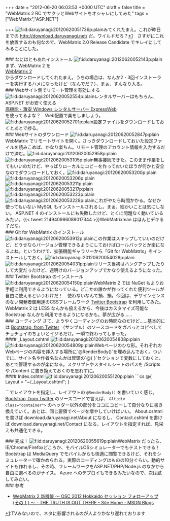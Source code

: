 
+++
date = "2012-06-20 06:03:53 +0000 UTC"
draft = false
title = "WebMatrix 2 RC でサクッとWebサイトをオシャレにしてみた"
tags = ["WebMatrix","ASP.NET"]

+++
<img src="http://cdn-ak.f.st-hatena.com/images/fotolife/d/daruyanagi/20120620/20120620051736.png" alt="f:id:daruyanagi:20120620051736p:plain" title="f:id:daruyanagi:20120620051736p:plain" class="hatena-fotolife"/>みてくれたまえ。これが昨日までの <a href="http://download.daruyanagi.net/">http://download.daruyanagi.net/</a> だ。ワイルドだろ？<a href="#f1" name="fn1" title="TVみないので、ネタに影響されるのが人よりかなり遅れております">*1</a>　さすがにこれを放置するのも何なので、WebMatrix 2.0 Release Candidate でキレイにしてみることにした。

<div class="section">
    ### なにはともあれインストール
    <img src="http://cdn-ak.f.st-hatena.com/images/fotolife/d/daruyanagi/20120620/20120620052143.png" alt="f:id:daruyanagi:20120620052143p:plain" title="f:id:daruyanagi:20120620052143p:plain" class="hatena-fotolife"/>まず、WebMatrix 2 を <a href="http://www.microsoft.com/web/webmatrix/next/">
<br/>
	WebMatrix 2
<br/>
</a> からダウンロードしてくれたまえ。うちの場合は、なんか2・3回インストーラーを実行するハメになったけど（なんでだ？）、まぁ、すんなり入る。

</div>
<div class="section">
    ### Webサイト側でリモート管理を有効にする
    <img src="http://cdn-ak.f.st-hatena.com/images/fotolife/d/daruyanagi/20120620/20120620052554.png" alt="f:id:daruyanagi:20120620052554p:plain" title="f:id:daruyanagi:20120620052554p:plain" class="hatena-fotolife"/>レンタルサーバーはもちろん、ASP.NET がお安く使える <a href="http://www.epw.jp/">
<br/>
	高機能・激安 Windows レンタルサーバー ExpressWeb
<br/>
</a> を使ってるよな？　Web配置で楽をしましょう。<img src="http://cdn-ak.f.st-hatena.com/images/fotolife/d/daruyanagi/20120620/20120620052701.png" alt="f:id:daruyanagi:20120620052701p:plain" title="f:id:daruyanagi:20120620052701p:plain" class="hatena-fotolife"/>設定ファイルをダウンロードしておくとあとで捗る。

</div>
<div class="section">
    ### Webサイトのダウンロード
    <img src="http://cdn-ak.f.st-hatena.com/images/fotolife/d/daruyanagi/20120620/20120620052847.png" alt="f:id:daruyanagi:20120620052847p:plain" title="f:id:daruyanagi:20120620052847p:plain" class="hatena-fotolife"/>WebMatrix でリモートサイトを開く。さっきダウンロードしておいた設定ファイルを読みこめば、かなり楽ちん。リモート管理のアカウント情報を入力するだけで済む。<img src="http://cdn-ak.f.st-hatena.com/images/fotolife/d/daruyanagi/20120620/20120620052958.png" alt="f:id:daruyanagi:20120620052958p:plain" title="f:id:daruyanagi:20120620052958p:plain" class="hatena-fotolife"/><img src="http://cdn-ak.f.st-hatena.com/images/fotolife/d/daruyanagi/20120620/20120620053105.png" alt="f:id:daruyanagi:20120620053105p:plain" title="f:id:daruyanagi:20120620053105p:plain" class="hatena-fotolife"/>無事接続できた。このまま作業をしてもいいのだけど、やっぱりローカルにコピーを作っておいたほうが何かと安全なのでダウンロードしておく。<img src="http://cdn-ak.f.st-hatena.com/images/fotolife/d/daruyanagi/20120620/20120620053200.png" alt="f:id:daruyanagi:20120620053200p:plain" title="f:id:daruyanagi:20120620053200p:plain" class="hatena-fotolife"/><img src="http://cdn-ak.f.st-hatena.com/images/fotolife/d/daruyanagi/20120620/20120620053206.png" alt="f:id:daruyanagi:20120620053206p:plain" title="f:id:daruyanagi:20120620053206p:plain" class="hatena-fotolife"/><img src="http://cdn-ak.f.st-hatena.com/images/fotolife/d/daruyanagi/20120620/20120620053211.png" alt="f:id:daruyanagi:20120620053211p:plain" title="f:id:daruyanagi:20120620053211p:plain" class="hatena-fotolife"/><img src="http://cdn-ak.f.st-hatena.com/images/fotolife/d/daruyanagi/20120620/20120620053217.png" alt="f:id:daruyanagi:20120620053217p:plain" title="f:id:daruyanagi:20120620053217p:plain" class="hatena-fotolife"/><img src="http://cdn-ak.f.st-hatena.com/images/fotolife/d/daruyanagi/20120620/20120620053223.png" alt="f:id:daruyanagi:20120620053223p:plain" title="f:id:daruyanagi:20120620053223p:plain" class="hatena-fotolife"/><img src="http://cdn-ak.f.st-hatena.com/images/fotolife/d/daruyanagi/20120620/20120620053229.png" alt="f:id:daruyanagi:20120620053229p:plain" title="f:id:daruyanagi:20120620053229p:plain" class="hatena-fotolife"/>これがやたら時間かかる。なぜか使ってもいない MySQL もインストールされるし。まぁ、細かいことは気にしない。 ASP.NET 4 のインストールにも失敗したけど、とくに問題なく動いているみたい。{{< tweet 214940986089017344 >}}WebMatrixman はほんとデキる子だな。

</div>
<div class="section">
    ### Git for WebMatrix のインストール
    <img src="http://cdn-ak.f.st-hatena.com/images/fotolife/d/daruyanagi/20120620/20120620053912.png" alt="f:id:daruyanagi:20120620053912p:plain" title="f:id:daruyanagi:20120620053912p:plain" class="hatena-fotolife"/>この作業はスキップしていいのだけど、どうせならバージョン管理できるようにしておけばロールバックとか楽になるよね。というわけで、拡張機能ギャラリーから「Git for WebMatrix」をインストールしておく。<img src="http://cdn-ak.f.st-hatena.com/images/fotolife/d/daruyanagi/20120620/20120620054028.png" alt="f:id:daruyanagi:20120620054028p:plain" title="f:id:daruyanagi:20120620054028p:plain" class="hatena-fotolife"/><img src="http://cdn-ak.f.st-hatena.com/images/fotolife/d/daruyanagi/20120620/20120620054031.png" alt="f:id:daruyanagi:20120620054031p:plain" title="f:id:daruyanagi:20120620054031p:plain" class="hatena-fotolife"/>リリース当初はハングアップしたりして大変だったけど、週明けのバージョンアップでかなり使えるようになった。

</div>
<div class="section">
    ### Twitter Bootstrap のインストール
    <img src="http://cdn-ak.f.st-hatena.com/images/fotolife/d/daruyanagi/20120620/20120620054150.png" alt="f:id:daruyanagi:20120620054150p:plain" title="f:id:daruyanagi:20120620054150p:plain" class="hatena-fotolife"/>WebMatrix 2 では NuGet もよりお手軽に利用できるようになっている。どこかの誰かが作ってくれた便利ツールが自由に使えるというわけだ！　使わないなんて損、損。今回は、デザインセンスのない開発者御用達のCSSフレームワーク <a href="http://twitter.github.com/bootstrap/">Twitter Bootstrap</a> を利用してみた。 WebMatrix 2 は LESS なんかも扱えるから、今後はカスタマイズ可能な Bootstrap なんかも利用できるようになるかも。夢が広がる……

</div>
<div class="section">
    ### コーディング
    さて、ようやくコーディングのお時間なのだけど……基本的には <a href="http://twitter.github.com/bootstrap/examples/hero.html">Bootstrap, from Twitter</a> （サンプル）のソースコードをガバっとコピペしてチョチョイのちょいとイジるだけ。一瞬で終わってしまった。

<div class="section">
    #### _Layout.cshtml
    <img src="http://cdn-ak.f.st-hatena.com/images/fotolife/d/daruyanagi/20120620/20120620054808.png" alt="f:id:daruyanagi:20120620054808p:plain" title="f:id:daruyanagi:20120620054808p:plain" class="hatena-fotolife"/><img src="http://cdn-ak.f.st-hatena.com/images/fotolife/d/daruyanagi/20120620/20120620054809.png" alt="f:id:daruyanagi:20120620054809p:plain" title="f:id:daruyanagi:20120620054809p:plain" class="hatena-fotolife"/>Webページのひな形。それぞれのWebページの内容を挿入する場所に`@RenderBody()`を埋め込んでおく。ついでに、サイト名や作者名なんかは冒頭の`@{ }`セクションで変数にしておくと、あとで管理するのが楽になる。スクリプトやスタイルシートのパスを /Scripts や /Content に書き換えておくのを忘れずに。

</div>
<div class="section">
    #### Index.cshtml
    <img src="http://cdn-ak.f.st-hatena.com/images/fotolife/d/daruyanagi/20120620/20120620055120.png" alt="f:id:daruyanagi:20120620055120p:plain" title="f:id:daruyanagi:20120620055120p:plain" class="hatena-fotolife"/>
```cs
@{
    Layout = "~/_Layout.cshtml";
}

```でレイアウトを指定し、レイアウトの `@RenderBody()` を書いていく感じ。 <a href="http://twitter.github.com/bootstrap/examples/hero.html">Bootstrap, from Twitter</a> のソースコードで言えば、 `&lt;div class="container">` のヘッダー以外の部分をココにコピーして自分なりに書き換えていく。あとは、同じ要領でページを増やしていけばいい。 About.cshtml を書けば download.daruyanagi.net/About になるし、 Contact.cshtml を書けば download.daruyanagi.net/Contact になる。レイアウトを指定すれば、見栄えも共通化できる。

</div>
</div>
<div class="section">
    ### 完成！
    <img src="http://cdn-ak.f.st-hatena.com/images/fotolife/d/daruyanagi/20120620/20120620055619.png" alt="f:id:daruyanagi:20120620055619p:plain" title="f:id:daruyanagi:20120620055619p:plain" class="hatena-fotolife"/>WebMatrix だったら、IE/Chrome/Firefoxどころか、モバイルOSシミュレーターでもテストできる！　Bootstrap は MediaQuery でモバイルからも快適に閲覧できるけど、それをシミュレーターで確かめられる。実際のコーディングはものの10分ぐらい。動的サイトも作れるし、その時、フレームワークをASP.NET/PHP/Node.js のなかから自由に選べるのがナイス。 Azure へのデプロイもできるみたいなので、次は試してみたい。

</div>
<div class="section">
    ### 参考
    
<ul>
<li><a href="http://blogs.msdn.com/b/chack/archive/2012/06/19/new-features-webmatrix-2-osc-2012-hokkaido-session-follow-up.aspx">
	WebMatrix 2 新機能 ～ OSC 2012 Hokkaido セッション フォローアップ (その１) ～ - THE TRUTH IS OUT THERE - Site Home - MSDN Blogs
</a></li>
</ul>
</div><div class="footnote">
<a href="#fn1" name="f1" class="footnote-number">*1</a><span class="footnote-delimiter">:</span><span class="footnote-text">TVみないので、ネタに影響されるのが人よりかなり遅れております</span>
</div>

